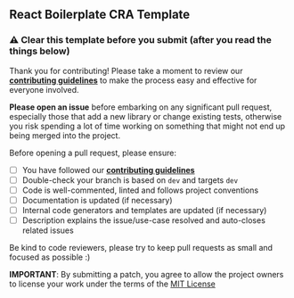 ## React Boilerplate CRA Template

### ⚠️ Clear this template before you submit (after you read the things below)

Thank you for contributing! Please take a moment to review our [**contributing
guidelines**](https://github.com/d4rsen/d4rsen-portfolio/blob/main/CONTRIBUTING.md)
to make the process easy and effective for everyone involved.

**Please open an issue** before embarking on any significant pull request, especially those that add a new
library or change existing tests, otherwise you risk spending a lot of time working on something that might
not end up being merged into the project.

Before opening a pull request, please ensure:

- [ ] You have followed our [**contributing
  guidelines**](https://github.com/d4rsen/d4rsen-portfolio/blob/main/CONTRIBUTING.md)
- [ ] Double-check your branch is based on `dev` and targets `dev`
- [ ] Code is well-commented, linted and follows project conventions
- [ ] Documentation is updated (if necessary)
- [ ] Internal code generators and templates are updated (if necessary)
- [ ] Description explains the issue/use-case resolved and auto-closes related issues

Be kind to code reviewers, please try to keep pull requests as small and focused as possible :)

**IMPORTANT**: By submitting a patch, you agree to allow the project owners to license your work under the
terms of the [MIT License](https://github.com/d4rsen/d4rsen-portfolio/blob/main/LICENSE) 